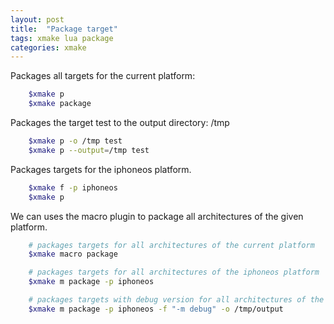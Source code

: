 ```yaml
---
layout: post
title:  "Package target"
tags: xmake lua package 
categories: xmake
---
```


Packages all targets for the current platform:

```bash
    $xmake p
    $xmake package
```

Packages the target test to the output directory: /tmp

```bash
    $xmake p -o /tmp test
    $xmake p --output=/tmp test
```

Packages targets for the iphoneos platform.

```bash
    $xmake f -p iphoneos
    $xmake p 
```

We can uses the macro plugin to package all architectures of the given platform.

```bash
    # packages targets for all architectures of the current platform
    $xmake macro package 

    # packages targets for all architectures of the iphoneos platform
    $xmake m package -p iphoneos

    # packages targets with debug version for all architectures of the iphoneos platform and output to the directory: /tmp/output
    $xmake m package -p iphoneos -f "-m debug" -o /tmp/output
```
